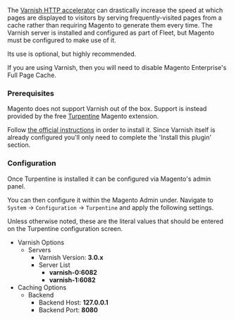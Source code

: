 The [Varnish HTTP accelerator](https://www.varnish-cache.org/) can drastically increase the speed at which pages are displayed to visitors by serving frequently-visited pages from a cache rather than requiring Magento to generate them every time. The Varnish server is installed and configured as part of Fleet, but Magento must be configured to make use of it.

Its use is optional, but highly recommended.

If you are using Varnish, then you will need to disable Magento Enterprise's Full Page Cache.

### Prerequisites

Magento does not support Varnish out of the box. Support is instead provided by the free [Turpentine](http://www.magentocommerce.com/magento-connect/turpentine-varnish-cache.html) Magento extension.

Follow [the official instructions](https://github.com/nexcess/magento-turpentine/wiki/Installation) in order to install it. Since Varnish itself is already configured you'll only need to complete the 'Install this plugin' section.

### Configuration

Once Turpentine is installed it can be configured via Magento's admin panel.

You can then configure it within the Magento Admin under. Navigate to `System` -> `Configuration` -> `Turpentine` and apply the following settings.

Unless otherwise noted, these are the literal values that should be entered on the Turpentine configuration screen.

* Varnish Options
  * Servers
    * Varnish Version: **3.0.x**
    * Server List
       * **varnish-0:6082**
       * **varnish-1:6082**
* Caching Options
  * Backend
    * Backend Host: **127.0.0.1**
    * Backend Port: **8080**
